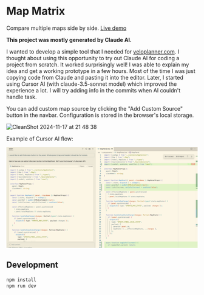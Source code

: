 # Map Matrix

Compare multiple maps side by side. [Live demo](https://veloplanner.github.io/map-matrix/)

**This project was mostly generated by Claude AI.**

I wanted to develop a simple tool that I needed for [veloplanner.com](https://veloplanner.com). I thought about using this opportunity to try out Claude AI for coding a project from scratch. It worked surprisingly well! I was able to explain my idea and get a working prototype in a few hours. Most of the time I was just copying code from Claude and pasting it into the editor. Later, I started using Cursor AI (with claude-3.5-sonnet model) which improved the experience a lot. I will try adding info in the commits when AI couldn't handle task.



You can add custom map source by clicking the "Add Custom Source" button in the navbar.
Configuration is stored in the browser's local storage.

![CleanShot 2024-11-17 at 21 48 38](https://github.com/user-attachments/assets/88fa2a94-7de3-499a-b7cb-de191bb56c6a)

Example of Cursor AI flow:

![screenshot-cursor-ai.png](https://github.com/veloplanner/map-matrix/blob/main/screenshot-cursor-ai.png)

## Development

```
npm install
npm run dev
```
